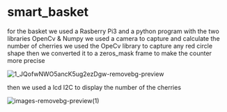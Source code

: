 # smart_basket


for the basket we used a Rasberry Pi3 and a python program with the two libraries OpenCv & Numpy we used a camera to capture and
calculate the number of cherries we used the OpeCv library to capture any red circle shape then we converted it to a zeros_mask 
frame to make the counter more precise


![1_JQofwNWO5ancK5ug2ezDgw-removebg-preview](https://github.com/Cheeth5/EUROBOT2023/assets/117034442/4865b7af-f415-4fdf-b3bf-e9e5bf0aa6ad)


then we used a lcd I2C to display the number of the cherries 


![images-removebg-preview(1)](https://github.com/Cheeth5/EUROBOT2023/assets/117034442/e1eecd74-2de9-41af-9e03-cbcc0e09e780)

